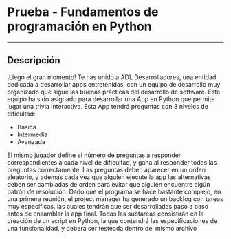 # Prueba - Fundamentos de programación en Python
---------------------------------------
## Descripción

¡Llegó el gran momento! Te has unido a ADL Desarrolladores, una entidad dedicada a
desarrollar apps entretenidas, con un equipo de desarrollo muy organizado que sigue las
buenas prácticas del desarrollo de software.
Este equipo ha sido asignado para desarrollar una App en Python que permite jugar una
trivia interactiva. Esta App tendrá preguntas con 3 niveles de dificultad:
- Básica
- Intermedia
- Avanzada
  
El mismo jugador define el número de preguntas a responder correspondientes a cada nivel
de dificultad, y gana al responder todas las preguntas correctamente.
Las preguntas deben aparecer en un orden aleatorio, y además cada vez que alguien ejecute
la app las alternativas deben ser cambiadas de orden para evitar que alguien encuentre
algún patrón de resolución.
Dado que el programa se hace bastante complejo, en una primera reunión, el project
manager ha generado un backlog con tareas muy específicas, las cuales tendrán que ser
desarrolladas paso a paso antes de ensamblar la app final.
Todas las subtareas consistirán en la creación de un script en Python, la que contendrá las
especificaciones de una funcionalidad, y deberá ser testeada dentro del mismo archivo

